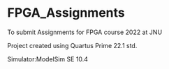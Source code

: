 # FPGA_Assignments
 To submit Assignments for FPGA course 2022 at JNU

Project created using Quartus Prime 22.1 std.

Simulator:ModelSim SE 10.4
